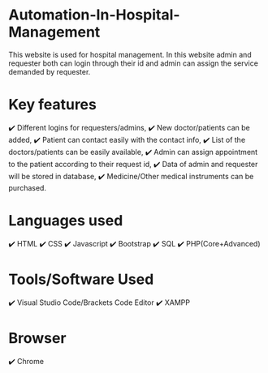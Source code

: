 # Automation-In-Hospital-Management
This website is used for hospital management. In this website admin and requester both can login through their id and admin can assign the service demanded by requester.

# Key features
✔️ Different logins for requesters/admins,
✔️ New doctor/patients can be added,
✔️ Patient can contact easily with the contact info,
✔️ List of the doctors/patients can be easily available,
✔️ Admin can assign appointment to the patient according to their request id,
✔️ Data of admin and requester will be stored in database,
✔️ Medicine/Other medical instruments can be purchased.

# Languages used
✔️ HTML
✔️ CSS
✔️ Javascript
✔️ Bootstrap
✔️ SQL 
✔️ PHP(Core+Advanced)

# Tools/Software Used
✔️ Visual Studio Code/Brackets Code Editor
✔️ XAMPP

# Browser
✔️ Chrome


